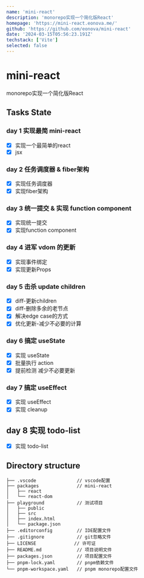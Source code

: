 ```yaml
---
name: 'mini-react'
description: 'monorepo实现一个简化版React'
homepage: 'https://mini-react.eonova.me/'
github: 'https://github.com/eonova/mini-react'
date: '2024-03-15T05:56:23.191Z'
techstack: ['Vite']
selected: false
---
```


# mini-react

monorepo实现一个简化版React

## Tasks State

### day 1 实现最简 mini-react

- [x] 实现一个最简单的react
- [x] jsx

### day 2 任务调度器 & fiber架构

- [x] 实现任务调度器
- [x] 实现fiber架构

### day 3 统一提交 & 实现 function component

- [x] 实现统一提交
- [x] 实现function component

### day 4 进军 vdom 的更新

- [x] 实现事件绑定
- [x] 实现更新Props

### day 5 击杀 update children

- [x] diff-更新children
- [x] diff-删除多余的老节点
- [x] 解决edge case的方式
- [x] 优化更新-减少不必要的计算

### day 6 搞定 useState

- [x] 实现 useState
- [x] 批量执行 action
- [x] 提前检测 减少不必要更新

### day 7 搞定 useEffect

- [x] 实现 useEffect
- [x] 实现 cleanup

## day 8 实现 todo-list

- [x] 实现 todo-list

## Directory structure

```text
├── .vscode               // vscode配置
├── packages              // mini-react
│   ├── react
│   └── react-dom
├── playground            // 测试项目
│   ├── public
│   ├── src
│   ├── index.html
│   └── package.json
├── .editorconfig         // IDE配置文件
├── .gitignore            // git忽略文件
├── LICENSE              // 许可证
├── README.md             // 项目说明文件
├── packages.json         // 项目配置文件
├── pnpm-lock.yaml        // pnpm依赖文件
└── pnpm-workspace.yaml   // pnpm monorepo配置文件
```
